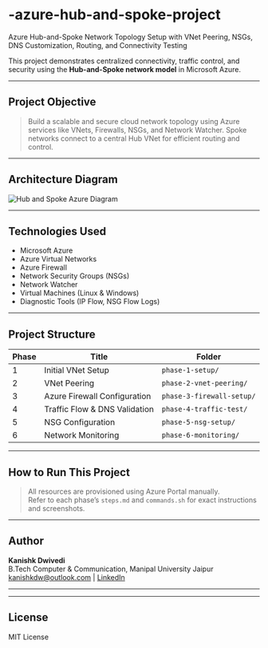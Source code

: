 # -azure-hub-and-spoke-project
Azure Hub-and-Spoke Network Topology Setup with VNet Peering, NSGs, DNS Customization, Routing, and Connectivity Testing


This project demonstrates centralized connectivity, traffic control, and security using the **Hub-and-Spoke network model** in Microsoft Azure.

---

##  Project Objective

> Build a scalable and secure cloud network topology using Azure services like VNets, Firewalls, NSGs, and Network Watcher. Spoke networks connect to a central Hub VNet for efficient routing and control.

---

##  Architecture Diagram

![Hub and Spoke Azure Diagram](assets/hub-spoke-diagram.png)

---

##  Technologies Used

- Microsoft Azure
- Azure Virtual Networks
- Azure Firewall
- Network Security Groups (NSGs)
- Network Watcher
- Virtual Machines (Linux & Windows)
- Diagnostic Tools (IP Flow, NSG Flow Logs)

---

##  Project Structure

| Phase | Title                          | Folder                      |
|-------|--------------------------------|-----------------------------|
| 1     | Initial VNet Setup             | `phase-1-setup/`            |
| 2     | VNet Peering                   | `phase-2-vnet-peering/`     |
| 3     | Azure Firewall Configuration   | `phase-3-firewall-setup/`   |
| 4     | Traffic Flow & DNS Validation  | `phase-4-traffic-test/`     |
| 5     | NSG Configuration              | `phase-5-nsg-setup/`        |
| 6     | Network Monitoring             | `phase-6-monitoring/`       |

---

##  How to Run This Project

> All resources are provisioned using Azure Portal manually.  
> Refer to each phase’s `steps.md` and `commands.sh` for exact instructions and screenshots.

---

## Author

**Kanishk Dwivedi**  
B.Tech Computer & Communication, Manipal University Jaipur  
 kanishkdw@outlook.com | [LinkedIn](https://www.linkedin.com/in/kanishkdw)

---


---

## License

MIT License
